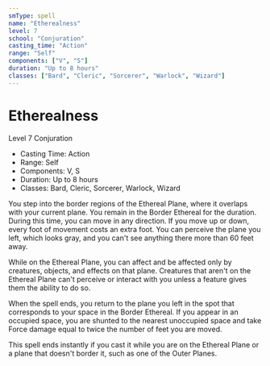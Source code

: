 ```yaml
---
smType: spell
name: "Etherealness"
level: 7
school: "Conjuration"
casting_time: "Action"
range: "Self"
components: ["V", "S"]
duration: "Up to 8 hours"
classes: ["Bard", "Cleric", "Sorcerer", "Warlock", "Wizard"]
---
```


# Etherealness
Level 7 Conjuration

- Casting Time: Action
- Range: Self
- Components: V, S
- Duration: Up to 8 hours
- Classes: Bard, Cleric, Sorcerer, Warlock, Wizard

You step into the border regions of the Ethereal Plane, where it overlaps with your current plane. You remain in the Border Ethereal for the duration. During this time, you can move in any direction. If you move up or down, every foot of movement costs an extra foot. You can perceive the plane you left, which looks gray, and you can't see anything there more than 60 feet away.

While on the Ethereal Plane, you can affect and be affected only by creatures, objects, and effects on that plane. Creatures that aren't on the Ethereal Plane can't perceive or interact with you unless a feature gives them the ability to do so.

When the spell ends, you return to the plane you left in the spot that corresponds to your space in the Border Ethereal. If you appear in an occupied space, you are shunted to the nearest unoccupied space and take Force damage equal to twice the number of feet you are moved.

This spell ends instantly if you cast it while you are on the Ethereal Plane or a plane that doesn't border it, such as one of the Outer Planes.
